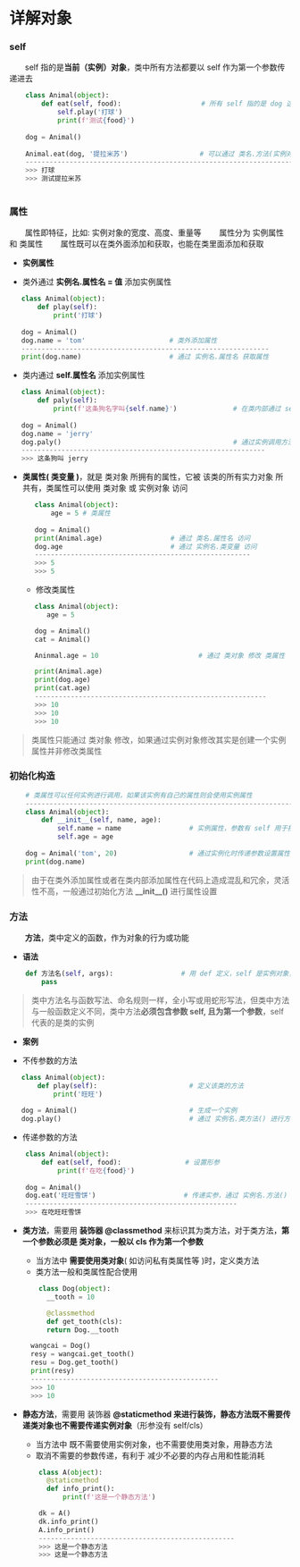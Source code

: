 # 详解对象

### self
&emsp;&emsp;self 指的是**当前（实例）对象**，类中所有方法都要以 self 作为第一个参数传递进去


```python
    class Animal(object):
        def eat(self, food):                    # 所有 self 指的是 dog 这个实例 
            self.play('打球')                    
            print(f'测试{food}')
            
    dog = Animal()
            
    Animal.eat(dog, '提拉米苏')                  # 可以通过 类名.方法(实例对象, 实参) 调用方法
    -----------------------------------------------------------------------------------
    >>> 打球
    >>> 测试提拉米苏
    
```

### 属性
&emsp;&emsp;属性即特征，比如: 实例对象的宽度、高度、重量等
&emsp;&emsp;属性分为 实例属性 和 类属性
&emsp;&emsp;属性既可以在类外面添加和获取，也能在类里面添加和获取

* **实例属性**

 * 类外通过 **实例名.属性名 = 值** 添加实例属性
 
 ```python
    class Animal(object):
        def play(self):
            print('打球')                   
            
    dog = Animal()
    dog.name = 'tom'                     # 类外添加属性     
    --------------------------------------------------------------
    print(dog.name)                      # 通过 实例名.属性名 获取属性 
 ```

 * 类内通过 **self.属性名** 添加实例属性

 ```python
    class Animal(object):
        def paly(self):
            print(f'这条狗名字叫{self.name}')              # 在类内部通过 self.属性名 添加实例属性
    
    dog = Animal()
    dog.name = 'jerry'
    dog.paly()                                           # 通过实例调用方法获取属性
    -------------------------------------------------------------
    >>> 这条狗叫 jerry    
 ```
   
* **类属性( 类变量 )**，就是 类对象 所拥有的属性，它被 该类的所有实力对象 所共有，类属性可以使用 类对象 或 实例对象 访问

    ```python
       class Animal(object):
           age = 5 # 类属性
            
       dog = Animal()
       print(Animal.age)                 # 通过 类名.属性名 访问
       dog.age                           # 通过 实例名.类变量 访问
       ------------------------------------------------------
       >>> 5
       >>> 5
    ```
    
  * 修改类属性
  
  ```python
     class Animal(object):
        age = 5

     dog = Animal()
     cat = Animal()

     Aninmal.age = 10                         # 通过 类对象 修改 类属性

     print(Animal.age)
     print(dog.age)                       
     print(cat.age)
     ----------------------------------------------------------
     >>> 10
     >>> 10
     >>> 10
  ```

> 类属性只能通过 类对象 修改，如果通过实例对象修改其实是创建一个实例属性并非修改类属性

### 初始化构造

```python
    # 类属性可以任何实例进行调用，如果该实例有自己的属性则会使用实例属性
    ---------------------------------------------------------------------
    class Animal(object):
        def __init__(self, name, age):
            self.name = name                 # 实例属性，参数有 self 用于指代实例对象
            self.age = age
            
    dog = Animal('tom', 20)                  # 通过实例化时传递参数设置属性
    print(dog.name)                  

```

> 由于在类外添加属性或者在类内部添加属性在代码上造成混乱和冗余，灵活性不高，一般通过初始化方法 **\_\_init__()** 进行属性设置



### 方法
&emsp;&emsp;**方法**，类中定义的函数，作为对象的行为或功能
*  **语法**


```python
    def 方法名(self, args):                 # 用 def 定义，self 是实例对象， args 是参数
        pass

```
> 类中方法名与函数写法、命名规则一样，全小写或用蛇形写法，但类中方法与一般函数定义不同，类中方法**必须包含参数 self, 且为第一个参数**，self 代表的是类的实例

*  **案例**

  *  不传参数的方法

 ```python
    class Animal(object):
        def play(self):                       # 定义该类的方法
            print('旺旺')
    
    dog = Animal()                            # 生成一个实例
    dog.play()                                # 通过 实例名.类方法() 进行方法调用

 ```

 *  传递参数的方法
 
 ```python
     class Animal(object):
         def eat(self, food):                # 设置形参
             print(f'在吃{food}')
     
     dog = Animal()
     dog.eat('旺旺雪饼')                      # 传递实参，通过 实例名.方法() 进行调用
     -----------------------------------------------------
     >>> 在吃旺旺雪饼
 ```

* **类方法**，需要用 **装饰器 @classmethod** 来标识其为类方法，对于类方法，**第一个参数必须是 类对象，一般以 cls 作为第一个参数**
  *  当方法中 **需要使用类对象**( 如访问私有类属性等 )时，定义类方法
  *  类方法一般和类属性配合使用
  
  ```python
      class Dog(object):
        __tooth = 10

        @classmethod
        def get_tooth(cls):
        return Dog.__tooth

    wangcai = Dog()
    resy = wangcai.get_tooth()
    resu = Dog.get_tooth()
    print(resy)
    -----------------------------------------------
    >>> 10
    >>> 10
  ```

* **静态方法**，需要用 装饰器 **@staticmethod 来进行装饰，静态方法既不需要传递类对象也不需要传递实例对象**（形参没有 self/cls）
  *  当方法中 既不需要使用实例对象，也不需要使用类对象，用静态方法
  *  取消不需要的参数传递，有利于 减少不必要的内存占用和性能消耗
  
  ```python
      class A(object):
        @staticmethod
        def info_print():
            print(f'这是一个静态方法')

      dk = A()
      dk.info_print()
      A.info_print()
      -------------------------------------------------
      >>> 这是一个静态方法
      >>> 这是一个静态方法
  ```

